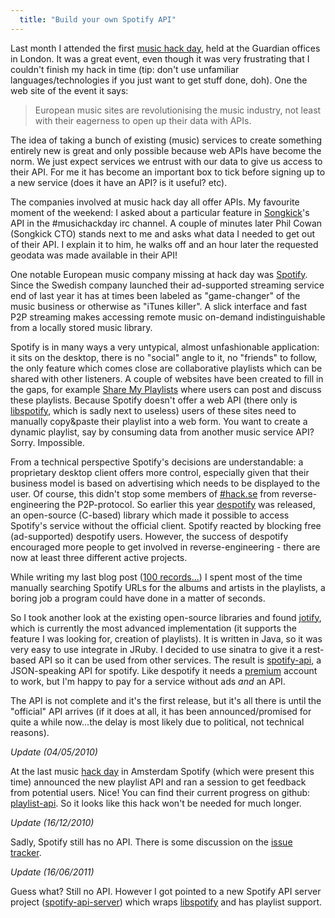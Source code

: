 ```yaml
---
  title: "Build your own Spotify API"
---
```


Last month I attended the first [music hack day](http://musichackday.org/),
held at the Guardian offices in London. It was a great event, even though it
was very frustrating that I couldn't finish my hack in time (tip: don't use
unfamiliar languages/technologies if you just want to get stuff done, doh). One
the web site of the event it says:

>European music sites are revolutionising the music industry,
>not least with their eagerness to open up their data with APIs.

The idea of taking a bunch of existing (music) services to create something
entirely new is great and only possible because web APIs have become the norm.
We just expect services we entrust with our data to give us access to their
API. For me it has become an important box to tick before signing up to a new
service (does it have an API? is it useful? etc).

The companies involved at music hack day all offer APIs. My favourite moment of
the weekend: I asked about a particular feature in
[Songkick](http://songkick.com)'s API in the #musichackday irc channel. A
couple of minutes later Phil Cowan (Songkick CTO) stands next to me and asks
what data I needed to get out of their API. I explain it to him, he walks off
and an hour later the requested geodata was made available in their API!

One notable European music company missing at hack day was
[Spotify](http://spotify.com). Since the Swedish company launched their
ad-supported streaming service end of last year it has at times been labeled as
"game-changer" of the music business or otherwise as "iTunes killer".  A slick
interface and fast P2P streaming makes accessing remote music on-demand
indistinguishable from a locally stored music library.

Spotify is in many ways a very untypical, almost unfashionable application: it
sits on the desktop, there is no "social" angle to it, no "friends" to follow,
the only feature which comes close are collaborative playlists which can be
shared with other listeners. A couple of websites have been created to fill in
the gaps, for example [Share My Playlists](http://sharemyplaylists.com) where
users can post and discuss these playlists. Because Spotify doesn't offer a web
API (there only is
[libspotify](http://developer.spotify.com/en/libspotify/overview/), which is
sadly next to useless) users of these sites need to manually copy&paste their
playlist into a web form. You want to create a dynamic playlist, say by
consuming data from another music service API? Sorry. Impossible.

From a technical perspective Spotify's decisions are understandable: a
proprietary desktop client offers more control, especially given that their
business model is based on advertising which needs to be displayed to the user.
Of course, this didn't stop some members of [#hack.se](http://demo.hack.se/)
from reverse-engineering the P2P-protocol. So earlier this year
[despotify](http://despotify.se/) was released, an open-source (C-based)
library which made it possible to access Spotify's service without the official
client. Spotify reacted by blocking free (ad-supported) despotify users.
However, the success of despotify encouraged more people to get involved in
reverse-engineering - there are now at least three different active projects.

While writing my last blog post (<a
href="/2009/07/100-records-that-set-the-world-on-fire-(while-no-one-was-listening).html">100
records...</a>) I spent most of the time manually searching Spotify URLs for
the albums and artists in the playlists, a boring job a program could have done
in a matter of seconds.

So I took another look at the existing open-source libraries and found
[jotify](http://jotify.felixbruns.de/), which is currently the most advanced
implementation (it supports the feature I was looking for, creation of
playlists). It is written in Java, so it was very easy to use integrate in
JRuby. I decided to use sinatra to give it a rest-based API so it can be used
from other services. The result is
[spotify-api](http://github.com/jberkel/spotify-api/), a JSON-speaking API for
spotify. Like despotify it needs a
[premium](http://www.spotify.com/en/products/premium/) account to work, but I'm
happy to pay for a service without ads *and* an API.

The API is not complete and it's the first release, but it's all there is until
the "official" API arrives (if it does at all, it has been announced/promised
for quite a while now...the delay is most likely due to political, not
technical reasons).

*Update (04/05/2010)*

At the last music [hack day](http://amsterdam.musichackday.org/) in Amsterdam
Spotify (which were present this time) announced the new playlist API and ran a
session to get feedback from potential users. Nice! You can find their current
progress on github: [playlist-api](http://github.com/spotify/playlist-api). So
it looks like this hack won't be needed for much longer.

*Update (16/12/2010)*

Sadly, Spotify still has no API. There is some discussion on the [issue
tracker][].

*Update (16/06/2011)*

Guess what? Still no API. However I got pointed to a new Spotify API server
project ([spotify-api-server][]) which wraps [libspotify][] and has playlist
support.

[libspotify]: http://developer.spotify.com/en/libspotify/
[spotify-api-server]: https://github.com/liesen/spotify-api-server
[issue tracker]: https://github.com/spotify/playlist-api/issues#issue/1
